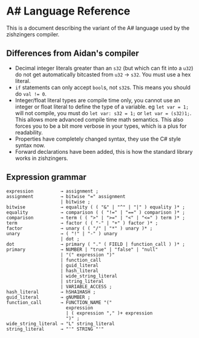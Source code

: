 # A# Language Reference

This is a document describing the variant of the A# language used by the zishzingers compiler.

## Differences from Aidan's compiler

- Decimal integer literals greater than an `s32` (but which can fit into a `u32`) do not get automatically bitcasted from `u32` -> `s32`. You must use a hex literal.
- `if` statements can only accept `bool`s, not `s32`s. This means you should do `val != 0`.
- Integer/float literal types are compile time only, you cannot use an integer or float literal to define the type of a variable. eg `let var = 1;` will not compile, you must do `let var: s32 = 1;` or `let var = (s32)1;`. This allows more advanced compile time math semantics. This also forces you to be a bit more verbose in your types, which is a plus for readability.
- Properties have completely changed syntax, they use the C# style syntax now.
- Forward declarations have been added, this is how the standard library works in zishzingers.

## Expression grammar

```
expression          → assignment ;
assignment          → bitwise "=" assignment
                    | bitwise ;
bitwise             → equality ( ( "&" | "^" | "|" ) equality )* ;
equality            → comparison ( ( "!=" | "==" ) comparison )* ;
comparison          → term ( ( ">" | ">=" | "<" | "<=" ) term )* ;
term                → factor ( ( "-" | "+" ) factor )* ;
factor              → unary ( ( "/" | "*" ) unary )* ;
unary               → ( "!" | "-" ) unary
                    | dot ;
dot                 → primary ( "." ( FIELD | function_call ) )* ;
primary             → NUMBER | "true" | "false" | "null"
                    | "(" expression ")" 
                    | function_call 
                    | guid_literal
                    | hash_literal
                    | wide_string_literal
                    | string_literal
                    | VARIABLE_ACCESS ;
hash_literal        → hSHA1HASH ;
guid_literal        → gNUMBER ;
function_call       → FUNCTION_NAME "(" 
                      expression
                      | ( expression "," )+ expression
                      ")" ;
wide_string_literal → "L" string_literal
string_literal      → "'" STRING "'"
```
